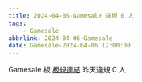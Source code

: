 ```yaml
---
title: 2024-04-06-Gamesale 違規 0 人
tags:
    - Gamesale
abbrlink: 2024-04-06-Gamesale
date: Gamesale-2024-04-06 12:00:00
---
```

Gamesale 板 [板規連結](https://www.ptt.cc/bbs/Gossiping/M.1637425085.A.07D.html)
昨天違規 0 人

